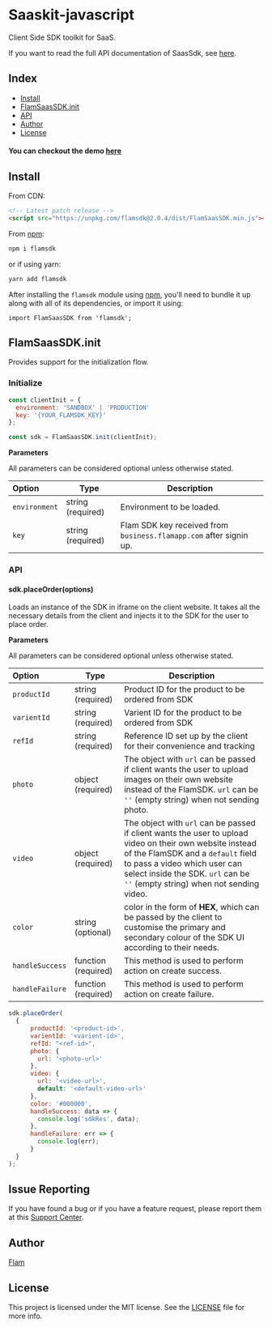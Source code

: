 
# Saaskit-javascript

Client Side SDK toolkit for SaaS.

If you want to read the full API documentation of SaasSdk, see [here](<[https://business.flamapp.com](https://business.flamapp.com/)>).

## Index

- [Install](#install)
- [FlamSaasSDK.init](#flamsaassdkinit)
- [API](#api)
- [Author](#author)
- [License](#license)

#### You can checkout the demo [here](https://homingos.github.io/saaskit-javascript/examples/vanilla-js/)

## Install

From CDN:

```html
<!-- Latest patch release -->
<script src="https://unpkg.com/flamsdk@2.0.4/dist/FlamSaasSDK.min.js"></script>
```

From [npm](<[https://npmjs.org](https://npmjs.org/)>):

```sh
npm i flamsdk
```

or if using yarn:

```sh
yarn add flamsdk
```

After installing the `flamsdk` module using [npm](<[https://npmjs.org](https://npmjs.org/)>), you'll need to bundle it up along with all of its dependencies, or import it using:

```
import FlamSaasSDK from 'flamsdk';
```

## FlamSaasSDK.init

Provides support for the initialization flow.

### Initialize

```js
const clientInit = {
  environment: 'SANDBOX' | 'PRODUCTION'
  key: '{YOUR_FLAMSDK_KEY}'
};

const sdk = FlamSaasSDK.init(clientInit);
```

**Parameters**

All parameters can be considered optional unless otherwise stated.

| Option        | Type              | Description                                                        |
| :------------ | ----------------- | ------------------------------------------------------------------ |
| `environment` | string (required) | Environment to be loaded.       |
| `key`         | string (required) | Flam SDK key received from `business.flamapp.com` after signin up. |

### API

#### sdk.placeOrder(options)

Loads an instance of the SDK in iframe on the client website. It takes all the necessary details from the client and injects it to the SDK for the user to place order.

**Parameters**

All parameters can be considered optional unless otherwise stated.

| Option            | Type                | Description                                                                                                                                                                                                                                                       |
| :---------------- | ------------------- | ----------------------------------------------------------------------------------------------------------------------------------------------------------------------------------------------------------------------------------------------------------------- |
| `productId`       | string (required)   | Product ID for the product to be ordered from SDK                                                                                                                                                                                                                 |
| `varientId`       | string (required)   | Varient ID for the product to be ordered from SDK                                                                                                                                                                                                                 |
| `refId`           | string (required)   | Reference ID set up by the client for their convenience and tracking                                                                                                                                                                                                                                                                                                                                                                                                    |
| `photo`           | object (required)  | The object with `url` can be passed if client wants the user to upload images on their own website instead of the FlamSDK. `url` can be `''` (empty string) when not sending photo.                                                                                                                                                          |
| `video`           | object (required)   | The object with `url` can be passed if client wants the user to upload video on their own website instead of the FlamSDK and a `default` field to pass a video which user can select inside the SDK. `url` can be `''` (empty string) when not sending video.                                                                                                                                             |
| `color` | string (optional)   | color in the form of **HEX**, which can be passed by the client to customise the primary and secondary colour of the SDK UI according to their needs.                              |
| `handleSuccess` | function (required)  | This method is used to perform action on create success.                 |
| `handleFailure` | function (required)  | This method is used to perform action on create failure.                 |

```js
sdk.placeOrder(
  {
      productId: '<product-id>',
      varientId: '<varient-id>',
      refId: "<ref-id>",
      photo: {
        url: '<photo-url>'
      },
      video: {
        url: '<video-url>',
        default: '<default-video-url>'
      },
      color: '#000000',
      handleSuccess: data => {
        console.log('sdkRes', data);
      },
      handleFailure: err => {
        console.log(err);
      }
  }
);
```

## Issue Reporting

If you have found a bug or if you have a feature request, please report them at this [Support Center](<[https://help.flamapp.com](https://help.flamapp.com/)>).

## Author

[Flam](<[https://flamapp.com/](https://flamapp.com/)>)

## License

This project is licensed under the MIT license. See the [LICENSE](LICENSE) file for more info.
